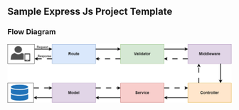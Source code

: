 ## Sample Express Js Project Template


### Flow Diagram
![Flow](https://github.com/redolf250/express-template/blob/main/template.png)
